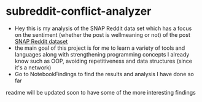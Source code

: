 # subreddit-conflict-analyzer
* Hey this is my analysis of the SNAP Reddit data set which has a focus on the sentiment (whether the post is wellmeaning or not) of the post      [SNAP Reddit dataset](https://snap.stanford.edu/data/soc-RedditHyperlinks.html)
* the main goal of this project is for me to learn a variety of tools and languages along with strengthening programming concepts I already know such as OOP, avoiding repetitiveness and data structures (since it's a network)
* Go to NotebookFindings to find the results and analysis I have done so far




readme will be updated soon to have some of the more interesting findings

